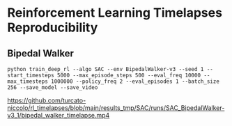 # Reinforcement Learning Timelapses Reproducibility

## Bipedal Walker
```
python train_deep_rl --algo SAC --env BipedalWalker-v3 --seed 1 --start_timesteps 5000 --max_episode_steps 500 --eval_freq 10000 --max_timesteps 1000000 --policy_freq 2 --eval_episodes 1 --batch_size 256 --save_model --save_video
```

https://github.com/turcato-niccolo/rl_timelapses/blob/main/results_tmp/SAC/runs/SAC_BipedalWalker-v3_1/bipedal_walker_timelapse.mp4
